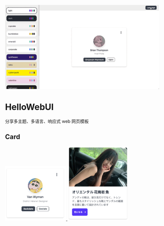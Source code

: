 ![](./readme/preview.gif)

# HelloWebUI

分享多主题、多语言、响应式 web 网页模板

## Card

<div>
<a href='https://wcao.cc/template/detail/pro-8'>
<img src='./readme/template/card/1.jpg' width='200'/>
</a>
<a href='https://wcao.cc/template/detail/pro-9'>
<img src='./readme/template/card/2.jpg' width='200'/>
</a>
</div>

